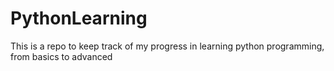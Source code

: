 # PythonLearning
This is a repo to keep track of my progress in learning python programming, from basics to advanced
